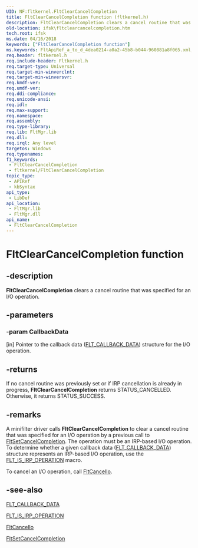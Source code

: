 ```yaml
---
UID: NF:fltkernel.FltClearCancelCompletion
title: FltClearCancelCompletion function (fltkernel.h)
description: FltClearCancelCompletion clears a cancel routine that was specified for an I/O operation.
old-location: ifsk\fltclearcancelcompletion.htm
tech.root: ifsk
ms.date: 04/16/2018
keywords: ["FltClearCancelCompletion function"]
ms.keywords: FltApiRef_a_to_d_4dea0214-a0a2-45b8-b044-960881a8f065.xml, FltClearCancelCompletion, FltClearCancelCompletion routine [Installable File System Drivers], fltkernel/FltClearCancelCompletion, ifsk.fltclearcancelcompletion
req.header: fltkernel.h
req.include-header: Fltkernel.h
req.target-type: Universal
req.target-min-winverclnt: 
req.target-min-winversvr: 
req.kmdf-ver: 
req.umdf-ver: 
req.ddi-compliance: 
req.unicode-ansi: 
req.idl: 
req.max-support: 
req.namespace: 
req.assembly: 
req.type-library: 
req.lib: FltMgr.lib
req.dll: 
req.irql: Any level
targetos: Windows
req.typenames: 
f1_keywords:
 - FltClearCancelCompletion
 - fltkernel/FltClearCancelCompletion
topic_type:
 - APIRef
 - kbSyntax
api_type:
 - LibDef
api_location:
 - FltMgr.lib
 - FltMgr.dll
api_name:
 - FltClearCancelCompletion
---
```


# FltClearCancelCompletion function


## -description

<b>FltClearCancelCompletion</b> clears a cancel routine that was specified for an I/O operation.

## -parameters

### -param CallbackData 

[in]
Pointer to the callback data (<a href="/windows-hardware/drivers/ddi/fltkernel/ns-fltkernel-_flt_callback_data">FLT_CALLBACK_DATA</a>) structure for the I/O operation.

## -returns

If no cancel routine was previously set or if IRP cancellation is already in progress, <b>FltClearCancelCompletion</b> returns STATUS_CANCELLED. Otherwise, it returns STATUS_SUCCESS.

## -remarks

A minifilter driver calls <b>FltClearCancelCompletion</b> to clear a cancel routine that was specified for an I/O operation by a previous call to <a href="/windows-hardware/drivers/ddi/fltkernel/nf-fltkernel-fltsetcancelcompletion">FltSetCancelCompletion</a>. The operation must be an IRP-based I/O operation. To determine whether a given callback data (<a href="/windows-hardware/drivers/ddi/fltkernel/ns-fltkernel-_flt_callback_data">FLT_CALLBACK_DATA</a>) structure represents an IRP-based I/O operation, use the <a href="/previous-versions/ff544654(v=vs.85)">FLT_IS_IRP_OPERATION</a> macro. 

To cancel an I/O operation, call <a href="/windows-hardware/drivers/ddi/fltkernel/nf-fltkernel-fltcancelio">FltCancelIo</a>.

## -see-also

<a href="/windows-hardware/drivers/ddi/fltkernel/ns-fltkernel-_flt_callback_data">FLT_CALLBACK_DATA</a>



<a href="/previous-versions/ff544654(v=vs.85)">FLT_IS_IRP_OPERATION</a>



<a href="/windows-hardware/drivers/ddi/fltkernel/nf-fltkernel-fltcancelio">FltCancelIo</a>



<a href="/windows-hardware/drivers/ddi/fltkernel/nf-fltkernel-fltsetcancelcompletion">FltSetCancelCompletion</a>
